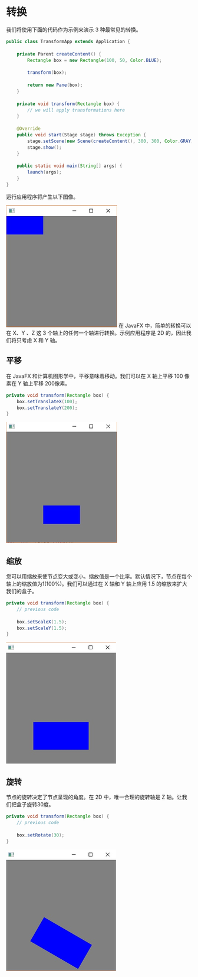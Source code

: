 # 转换
我们将使用下面的代码作为示例来演示 3 种最常见的转换。
```java
public class TransformApp extends Application {

    private Parent createContent() {
        Rectangle box = new Rectangle(100, 50, Color.BLUE);

        transform(box);

        return new Pane(box);
    }

    private void transform(Rectangle box) {
        // we will apply transformations here
    }

    @Override
    public void start(Stage stage) throws Exception {
        stage.setScene(new Scene(createContent(), 300, 300, Color.GRAY));
        stage.show();
    }

    public static void main(String[] args) {
        launch(args);
    }
}
```
运行应用程序将产生以下图像。

![transform_base](../../images/scenegraph/transform_base.jpg)
在 JavaFX 中，简单的转换可以在 X、Y 、Z 这 3  个轴上的任何一个轴进行转换。示例应用程序是 2D 的，因此我们将只考虑 X 和 Y 轴。

## 平移
在 JavaFX 和计算机图形学中，平移意味着移动。我们可以在 X 轴上平移 100 像素在 Y 轴上平移 200像素。
```java
private void transform(Rectangle box) {
    box.setTranslateX(100);
    box.setTranslateY(200);
}
```
![transform_translate](../../images/scenegraph/transform_translate.jpg)
## 缩放
您可以用缩放来使节点变大或变小。缩放值是一个比率。默认情况下，节点在每个轴上的缩放值为1(100%)。我们可以通过在 X  轴和 Y 轴上应用 1.5 的缩放来扩大我们的盒子。
```java
private void transform(Rectangle box) {
    // previous code

    box.setScaleX(1.5);
    box.setScaleY(1.5);
}
```

![transform_scale](../../images/scenegraph/transform_scale.jpg)
## 旋转
节点的旋转决定了节点呈现的角度。在 2D 中，唯一合理的旋转轴是 Z 轴。让我们把盒子旋转30度。
```java
private void transform(Rectangle box) {
    // previous code

    box.setRotate(30);
}
```

![transform_rotate](../../images/scenegraph/transform_rotate.jpg)